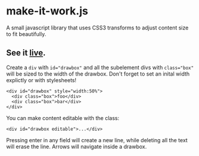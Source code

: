# make-it-work.js

A small javascript library that uses CSS3 transforms to adjust content size to fit beautifully. 

## **See it [live](http://thoppe.github.io/make-it-work.js/).**

Create a `div` with `id="drawbox"` and all the subelement divs with `class="box"` will be sized to the width of the drawbox. 
Don't forget to set an inital width explictly or with stylesheets!

    <div id="drawbox" style="width:50%"> 
      <div class="box">foo</div>
      <div class="box">bar</div>
    </div>     

You can make content editable with the class:

    <div id="drawbox editable">...</div>     

Pressing enter in any field will create a new line, while deleting all the text will erase the line. Arrows will navigate inside a drawbox.


